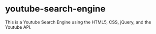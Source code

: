 # youtube-search-engine
This is a Youtube Search Engine using the HTML5, CSS, jQuery, and the Youtube API.
